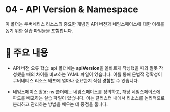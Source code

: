# 04 - API Version & Namespace
이 폴더는 쿠버네티스 리소스의 중요한 개념인 API 버전과 네임스페이스에 대한 이해를 돕기 위한 실습 파일들을 포함합니다.

# 📝 주요 내용
+ API 버전 오류 학습: api 폴더에는 **apiVersion**을 올바르게 작성했을 때와 잘못 작성했을 때의 차이를 비교하는 YAML 파일이 있습니다. 이를 통해 문법적 정확성이 쿠버네티스 리소스 배포에 얼마나 중요한지 직접 경험할 수 있습니다.

+ 네임스페이스 활용: ns 폴더에는 네임스페이스를 정의하고, 해당 네임스페이스에 파드를 배포하는 실습 파일이 있습니다. 이는 클러스터 내에서 리소스를 논리적으로 분리하고 관리하는 방법을 배우는 데 중점을 둡니다.
